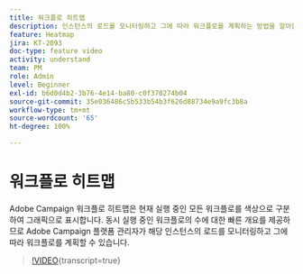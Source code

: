 ```yaml
---
title: 워크플로 히트맵
description: 인스턴스의 로드를 모니터링하고 그에 따라 워크플로를 계획하는 방법을 알아봅니다.
feature: Heatmap
jira: KT-2093
doc-type: feature video
activity: understand
team: PM
role: Admin
level: Beginner
exl-id: b6d0d4b2-3b76-4e14-ba80-c0f370274b04
source-git-commit: 35e036486c5b533b54b3f626d88734e9a9fc3b8a
workflow-type: tm+mt
source-wordcount: '65'
ht-degree: 100%

---
```


# 워크플로 히트맵

Adobe Campaign 워크플로 히트맵은 현재 실행 중인 모든 워크플로를 색상으로 구분하여 그래픽으로 표시합니다. 동시 실행 중인 워크플로의 수에 대한 빠른 개요를 제공하므로 Adobe Campaign 플랫폼 관리자가 해당 인스턴스의 로드를 모니터링하고 그에 따라 워크플로를 계획할 수 있습니다.

>[!VIDEO](https://video.tv.adobe.com/v/25558?quality=12&learn=on){transcript=true}
